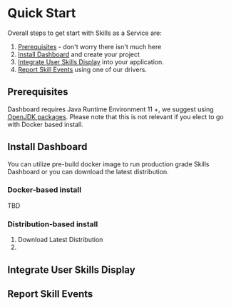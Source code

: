 # Quick Start


Overall steps to get start with Skills as a Service are:
1. [Prerequisites](/quick-start/#prerequisites) - don't worry there isn't much here
1. [Install Dashboard](/quick-start/#install-dashboard) and create your project
1. [Integrate User Skills Display](/quick-start/#integrate-user-skills-display) into your application.
1. [Report Skill Events](/quick-start/#integrate-user-skills-display) using one of our drivers. 

## Prerequisites

Dashboard requires Java Runtime Environment 11 +, we suggest using [OpenJDK packages](https://openjdk.java.net/install/index.html). Please note that this is not relevant if you elect to go with Docker based install.

## Install Dashboard

You can utilize pre-build docker image to run production grade Skills Dashboard or you can download the latest distribution. 

### Docker-based install

TBD

### Distribution-based install

1. Download Latest Distribution
1.  

## Integrate User Skills Display

## Report Skill Events
